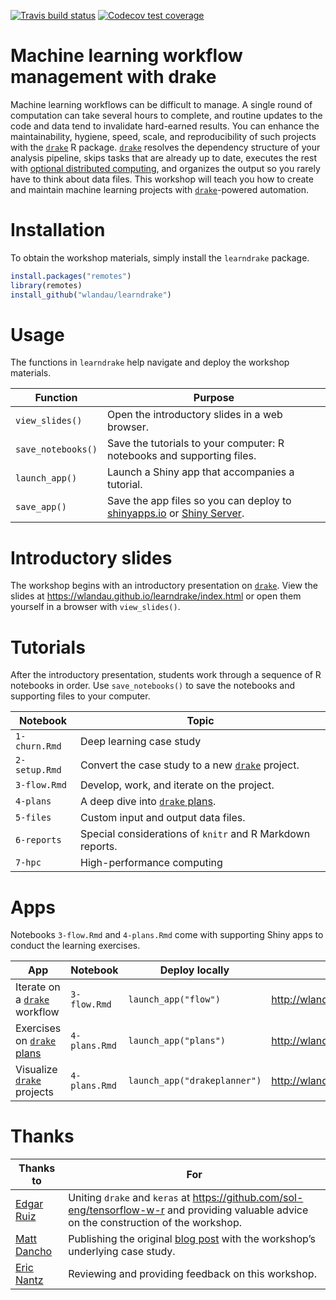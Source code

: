 
[![Travis build
status](https://travis-ci.org/wlandau/learndrake.svg?branch=master)](https://travis-ci.org/wlandau/learndrake)
[![Codecov test
coverage](https://codecov.io/gh/wlandau/learndrake/branch/master/graph/badge.svg)](https://codecov.io/gh/wlandau/learndrake?branch=master)

# Machine learning workflow management with drake

Machine learning workflows can be difficult to manage. A single round of
computation can take several hours to complete, and routine updates to
the code and data tend to invalidate hard-earned results. You can
enhance the maintainability, hygiene, speed, scale, and reproducibility
of such projects with the [`drake`](https://github.com/ropensci/drake) R
package. [`drake`](https://github.com/ropensci/drake) resolves the
dependency structure of your analysis pipeline, skips tasks that are
already up to date, executes the rest with [optional distributed
computing](https://ropenscilabs.github.io/drake-manual/hpc.html), and
organizes the output so you rarely have to think about data files. This
workshop will teach you how to create and maintain machine learning
projects with [`drake`](https://github.com/ropensci/drake)-powered
automation.

# Installation

To obtain the workshop materials, simply install the `learndrake`
package.

``` r
install.packages("remotes")
library(remotes)
install_github("wlandau/learndrake")
```

# Usage

The functions in `learndrake` help navigate and deploy the workshop
materials.

| Function           | Purpose                                                                                                                                                  |
| ------------------ | -------------------------------------------------------------------------------------------------------------------------------------------------------- |
| `view_slides()`    | Open the introductory slides in a web browser.                                                                                                           |
| `save_notebooks()` | Save the tutorials to your computer: R notebooks and supporting files.                                                                                   |
| `launch_app()`     | Launch a Shiny app that accompanies a tutorial.                                                                                                          |
| `save_app()`       | Save the app files so you can deploy to [shinyapps.io](https://www.shinyapps.io) or [Shiny Server](https://www.rstudio.com/products/shiny/shiny-server). |

# Introductory slides

The workshop begins with an introductory presentation on
[`drake`](https://github.com/ropensci/drake). View the slides at
<https://wlandau.github.io/learndrake/index.html> or open them
yourself in a browser with `view_slides()`.

# Tutorials

After the introductory presentation, students work through a sequence of
R notebooks in order. Use `save_notebooks()` to save the notebooks and
supporting files to your
computer.

| Notebook      | Topic                                                                                     |
| ------------- | ----------------------------------------------------------------------------------------- |
| `1-churn.Rmd` | Deep learning case study                                                                  |
| `2-setup.Rmd` | Convert the case study to a new [`drake`](https://github.com/ropensci/drake) project.     |
| `3-flow.Rmd`  | Develop, work, and iterate on the project.                                                |
| `4-plans`     | A deep dive into [`drake` plans](https://ropenscilabs.github.io/drake-manual/plans.html). |
| `5-files`     | Custom input and output data files.                                                       |
| `6-reports`   | Special considerations of `knitr` and R Markdown reports.                                 |
| `7-hpc`       | High-performance computing                                                                |

# Apps

Notebooks `3-flow.Rmd` and `4-plans.Rmd` come with supporting Shiny apps
to conduct the learning
exercises.

| App                                                                                  | Notebook      | Deploy locally               | Public URL                                    |
| ------------------------------------------------------------------------------------ | ------------- | ---------------------------- | --------------------------------------------- |
| Iterate on a [`drake`](https://github.com/ropensci/drake) workflow                   | `3-flow.Rmd`  | `launch_app("flow")`         | <http://wlandau.shinyapps.io/learndrakeflow>  |
| Exercises on [`drake` plans](https://ropenscilabs.github.io/drake-manual/plans.html) | `4-plans.Rmd` | `launch_app("plans")`        | <http://wlandau.shinyapps.io/learndrakeplans> |
| Visualize [`drake`](https://github.com/ropensci/drake) projects                      | `4-plans.Rmd` | `launch_app("drakeplanner")` | <http://wlandau.shinyapps.io/drakeplanner>    |

# Thanks

| Thanks to                                   | For                                                                                                                                                         |
| ------------------------------------------- | ----------------------------------------------------------------------------------------------------------------------------------------------------------- |
| [Edgar Ruiz](https://github.com/edgararuiz) | Uniting `drake` and `keras` at <https://github.com/sol-eng/tensorflow-w-r> and providing valuable advice on the construction of the workshop.               |
| [Matt Dancho](https://github.com/mdancho84) | Publishing the original [blog post](https://blogs.rstudio.com/tensorflow/posts/2018-01-11-keras-customer-churn/) with the workshop’s underlying case study. |
| [Eric Nantz](https://github.com/rpodcast)   | Reviewing and providing feedback on this workshop.                                                                                                          |
